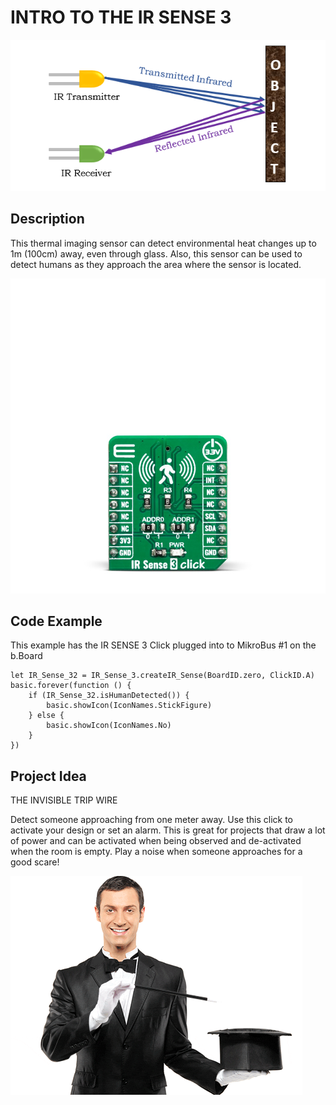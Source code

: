 # INTRO TO THE IR SENSE 3


![Magic](https://github.com/Brilliant-Labs/bboard-tutorials-v3/blob/master/ir-distance/IRpic.png?raw=true "A magician's assistant")

## Description

This thermal imaging sensor can
detect environmental heat
changes up to 1m (100cm) away, even
through glass. Also, this sensor
can be used to detect humans as
they approach the area where the
sensor is located.

![IR SENSE 3 Click](https://github.com/Brilliant-Labs/bboard-tutorials-v3/blob/master/ir-sense-3/ir-sense-3-click.jpg?raw=true "IR SENSE 3 Click")

## Code Example

This example has the IR SENSE 3 Click plugged into to MikroBus #1 on the b.Board

```blocks
let IR_Sense_32 = IR_Sense_3.createIR_Sense(BoardID.zero, ClickID.A)
basic.forever(function () {
    if (IR_Sense_32.isHumanDetected()) {
        basic.showIcon(IconNames.StickFigure)
    } else {
        basic.showIcon(IconNames.No)
    }
})
```

## Project Idea

THE INVISIBLE TRIP WIRE

Detect someone approaching from one meter
away. Use this click to activate your design
or set an alarm. This is great for projects
that draw a lot of power and can be activated
when being observed and de-activated when
the room is empty. Play a noise when someone
approaches for a good scare!

![Magic](https://github.com/Brilliant-Labs/bboard-tutorials-v3/blob/master/ir-distance/magicianGif.gif?raw=true "A magician's assistant")